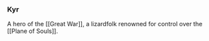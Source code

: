 ### Kyr

A hero of the [[Great War]], a lizardfolk renowned for control over the [[Plane of Souls]].